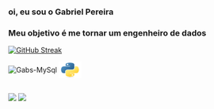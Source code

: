 ### oi, eu sou o Gabriel Pereira 
### Meu objetivo é me tornar um engenheiro de dados 

<div>

[![GitHub Streak](http://github-readme-streak-stats.herokuapp.com?user=gabrielPnunes&theme=midnight-purple)](https://git.io/streak-stats)

</div>


<div style="display= inline_block">
  <img align="center" alt="Gabs-MySql" height="63" width="65" src="https://cdn.jsdelivr.net/gh/devicons/devicon/icons/mysql/mysql-original-wordmark.svg">
  <img align="center" alt="Gabs-Python" height="35" width="45" src="https://raw.githubusercontent.com/devicons/devicon/master/icons/python/python-original.svg">  
</div>
 
##
 
<div>
  <a href = "gp9075254@gmail.com"><img src="https://img.shields.io/badge/-Gmail-%23333?style=for-the-badge&logo=gmail&logoColor=white" target"=_blank"></a>
  <a href = "https://www.linkedin.com/in/gabriel-pereira-9983172ba/"><img src="https://img.shields.io/badge/LinkedIn-0077B5?style=for-the-badge&logo=linkedin&logoColor=white" target"=_blank"></a>
</div>
